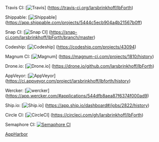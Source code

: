 Travis CI:
[![Travis](https://travis-ci.org/larsbrinkhoff/lbForth.svg?branch=master)]
(https://travis-ci.org/larsbrinkhoff/lbForth)

Shippable:
[![Shippable](https://api.shippable.com/projects/5444c5ecb904a4b21567b0ff/badge?branchName=master)]
(https://app.shippable.com/projects/5444c5ecb904a4b21567b0ff)

Snap CI:
[![Snap CI](https://snap-ci.com/larsbrinkhoff/lbForth/branch/master/build_image)]
(https://snap-ci.com/larsbrinkhoff/lbForth/branch/master)

Codeship:
[![Codeship](https://www.codeship.io/projects/625b1e20-3cdd-0132-2ca6-12c33aebd1cb/status?branch=master)]
(https://codeship.com/projects/43094)

Magnum CI:
[![Magnum](https://magnum-ci.com/status/96ffb83fa700f069024921b0702e76ff.png)]
(https://magnum-ci.com/projects/1810/history)

Drone.io:
[![Drone.io](https://drone.io/github.com/larsbrinkhoff/lbForth/status.png)]
(https://drone.io/github.com/larsbrinkhoff/lbForth)

AppVeyor:
[![AppVeyor](https://ci.appveyor.com/api/projects/status/r8wuvf0n0obp3n14)]
(https://ci.appveyor.com/project/larsbrinkhoff/lbforth/history)

Wercker:
[![wercker](https://app.wercker.com/status/aedf010f682b5b530075e24d9446da26)]
(https://app.wercker.com/#applications/544dfb8aea87f6374f000ad9)

Ship.io:
[![Ship.io](https://app.ship.io/jobs/7oIHDz28rgdvceSO/build_status.png)]
(https://app.ship.io/dashboard#/jobs/2822/history)

Circle CI:
[![CircleCI](https://circleci.com/gh/larsbrinkhoff/lbForth.svg?style=svg)]
(https://circleci.com/gh/larsbrinkhoff/lbForth)

Semaphore CI:
[![Semaphore CI](https://semaphoreci.com/api/v1/projects/726d1f9e-ae3a-4ef6-b109-39b2eeef14b1/531496/badge.svg)](https://semaphoreci.com/larsbrinkhoff/lbforth)

[AppHarbor](https://appharbor.com/applications/lbforth)
